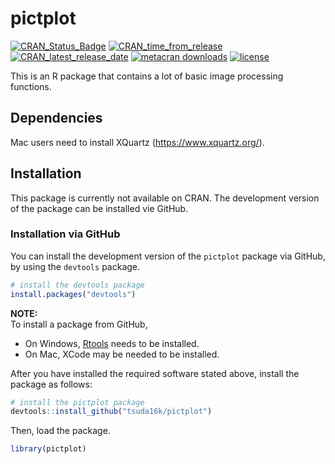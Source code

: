 
<!-- README.md is generated from README.Rmd. Please edit that file -->

# pictplot

<!-- badges: start -->

[![CRAN\_Status\_Badge](https://www.r-pkg.org/badges/version/pictplot)](https://cran.r-project.org/package=pictplot)
[![CRAN\_time\_from\_release](https://www.r-pkg.org/badges/ago/pictplot)](https://cran.r-project.org/package=pictplot)
[![CRAN\_latest\_release\_date](https://www.r-pkg.org/badges/last-release/pictplot)](https://cran.r-project.org/package=pictplot)
[![metacran
downloads](https://cranlogs.r-pkg.org/badges/grand-total/pictplot)](https://cran.r-project.org/package=pictplot)
[![license](https://img.shields.io/github/license/mashape/apistatus.svg)](https://choosealicense.com/licenses/mit/)
<!-- badges: end -->

This is an R package that contains a lot of basic image processing
functions.

## Dependencies

Mac users need to install XQuartz (<https://www.xquartz.org/>).

## Installation

This package is currently not available on CRAN. The development version
of the package can be installed vie GitHub.

### Installation via GitHub

You can install the development version of the `pictplot` package via
GitHub, by using the `devtools` package.

``` r
# install the devtools package
install.packages("devtools")
```

**NOTE:**  
To install a package from GitHub,  
- On Windows,
<a href="https://cran.r-project.org/bin/windows/Rtools/">Rtools</a>
needs to be installed.  
- On Mac, XCode may be needed to be installed.

After you have installed the required software stated above, install the
package as follows:

``` r
# install the pictplot package
devtools::install_github("tsuda16k/pictplot")
```

Then, load the package.

``` r
library(pictplot)
```
